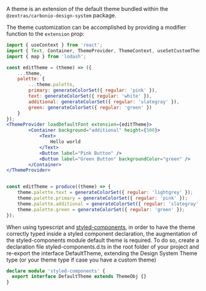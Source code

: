 <!--
SPDX-FileCopyrightText: 2021 Zextras <https://www.zextras.com>

SPDX-License-Identifier: AGPL-3.0-only
-->

A theme is an extension of the default theme bundled within the `@zextras/carbonio-design-system` package.

The theme customization can be accomplished by providing a modifier function to the `extension` prop:

```jsx
import { useContext } from 'react';
import { Text, Container, ThemeProvider, ThemeContext, useSetCustomTheme, Button, generateColorSet } from '@zextras/carbonio-design-system';
import { map } from 'lodash';

const editTheme = (theme) => ({
	...theme,
	palette: {
		...theme.palette,
		primary: generateColorSet({ regular: 'pink' }),
		text: generateColorSet({ regular: 'white' }),
		additional: generateColorSet({ regular: 'slategray' }),
		green: generateColorSet({ regular: 'green' })
	}
});
<ThemeProvider loadDefaultFont extension={editTheme}>
		<Container background="additional" height={500}>
			<Text>
				Hello world
			</Text>
			<Button label="Pink Button" />
			<Button label="Green Button" backgroundColor="green" />
		</Container>
</ThemeProvider>
```

```jsx static

const editTheme = produce((theme) => {
    theme.palette.text = generateColorSet({ regular: 'lightgrey' });
    theme.palette.primary = generateColorSet({ regular: 'pink' });
    theme.palette.additional = generateColorSet({ regular: 'slategray' });
    theme.palette.green = generateColorSet({ regular: 'green' });
});

```

When using typescript and [styled-components](https://styled-components.com/),
in order to have the theme correctly typed inside a styled component declaration,
the augmentation of the styled-components module default theme is required.
To do so, create a declaration file styled-components.d.ts in the root folder of your project and
re-export the interface DefaultTheme, extending the Design System Theme type (or your theme type if case you have a custom theme)

```typescript noedit static
declare module 'styled-components' {
  export interface DefaultTheme extends ThemeObj {}
}
```
